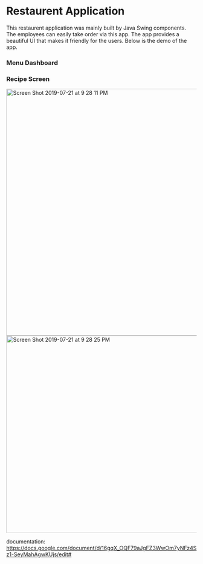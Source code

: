 # Restaurent Application
  This restaurent application was mainly built by Java Swing components. The employees can easily take order via this app. The app provides a beautiful UI that makes it friendly for the users.
  Below is the demo of the app.
  <h3>Menu Dashboard</h3>
  
  <h3>Recipe Screen</h3>
  <img width="654" alt="Screen Shot 2019-07-21 at 9 28 11 PM" src="https://user-images.githubusercontent.com/42249214/61606305-82710a80-abfe-11e9-98c0-9196bdbd22ba.png">
  
<img width="523" alt="Screen Shot 2019-07-21 at 9 28 25 PM" src="https://user-images.githubusercontent.com/42249214/61606304-82710a80-abfe-11e9-8f38-8fb5bb8dac0b.png">

documentation: https://docs.google.com/document/d/16gqX_OQF79aJgFZ3WwOm7yNFz4Sz1-SeyMahAgwKUjs/edit#
